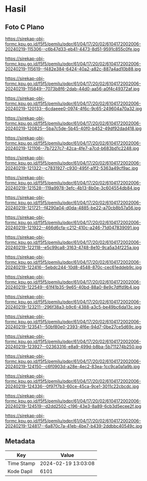 # Hasil

## Foto C Plano

https://sirekap-obj-formc.kpu.go.id/f5f5/pemilu/pdpr/61/04/17/20/02/6104172002006-20240219-115306--c6b47d33-eb41-4473-8d51-9591c855c0fe.jpg

https://sirekap-obj-formc.kpu.go.id/f5f5/pemilu/pdpr/61/04/17/20/02/6104172002006-20240219-115619--f482e384-6424-40a2-a82c-887a4ad10b88.jpg

https://sirekap-obj-formc.kpu.go.id/f5f5/pemilu/pdpr/61/04/17/20/02/6104172002006-20240219-115849--7073b8f6-2dab-44d0-aa56-a0f4c49372af.jpg

https://sirekap-obj-formc.kpu.go.id/f5f5/pemilu/pdpr/61/04/17/20/02/6104172002006-20240219-120133--6cdaeee0-0974-4f6c-9c65-249604a70a32.jpg

https://sirekap-obj-formc.kpu.go.id/f5f5/pemilu/pdpr/61/04/17/20/02/6104172002006-20240219-120825--5ba7c5de-5b45-40f0-b452-49df92dad418.jpg

https://sirekap-obj-formc.kpu.go.id/f5f5/pemilu/pdpr/61/04/17/20/02/6104172002006-20240219-121106--7b7227c7-42ca-4fe7-a7cd-b683bd1c2248.jpg

https://sirekap-obj-formc.kpu.go.id/f5f5/pemilu/pdpr/61/04/17/20/02/6104172002006-20240219-121322--c7831927-c930-495f-a1f2-5363a49cf9ac.jpg

https://sirekap-obj-formc.kpu.go.id/f5f5/pemilu/pdpr/61/04/17/20/02/6104172002006-20240219-121528--119a9978-3efc-4b13-8b0e-3c604554db84.jpg

https://sirekap-obj-formc.kpu.go.id/f5f5/pemilu/pdpr/61/04/17/20/02/6104172002006-20240219-121721--f4290a04-d0da-4885-be22-a70cb8b57a56.jpg

https://sirekap-obj-formc.kpu.go.id/f5f5/pemilu/pdpr/61/04/17/20/02/6104172002006-20240219-121922--466d6cfa-c212-410c-a246-71d047839091.jpg

https://sirekap-obj-formc.kpu.go.id/f5f5/pemilu/pdpr/61/04/17/20/02/6104172002006-20240219-122118--e5c99ca8-3163-4748-8e10-9ca5a34f225a.jpg

https://sirekap-obj-formc.kpu.go.id/f5f5/pemilu/pdpr/61/04/17/20/02/6104172002006-20240219-122416--5ebdc244-10d8-4548-870c-cec61eddeb9c.jpg

https://sirekap-obj-formc.kpu.go.id/f5f5/pemilu/pdpr/61/04/17/20/02/6104172002006-20240219-122549--61f41b35-9e65-40bd-88a0-8e9c7dffd9b4.jpg

https://sirekap-obj-formc.kpu.go.id/f5f5/pemilu/pdpr/61/04/17/20/02/6104172002006-20240219-123211--296f38a3-b9c6-4388-a3c5-be49bc6da13c.jpg

https://sirekap-obj-formc.kpu.go.id/f5f5/pemilu/pdpr/61/04/17/20/02/6104172002006-20240219-123541--50bf80e0-2393-4f6e-94d7-0be27ce5d69c.jpg

https://sirekap-obj-formc.kpu.go.id/f5f5/pemilu/pdpr/61/04/17/20/02/6104172002006-20240219-123927--02363316-e8a9-499d-b8ba-5b711274b250.jpg

https://sirekap-obj-formc.kpu.go.id/f5f5/pemilu/pdpr/61/04/17/20/02/6104172002006-20240219-124150--c6f0903d-a28e-4ec2-83ea-1cc9ca0a1a9b.jpg

https://sirekap-obj-formc.kpu.go.id/f5f5/pemilu/pdpr/61/04/17/20/02/6104172002006-20240219-124336--0f97f7b3-60ce-45ca-9ce1-3011c22cbcdc.jpg

https://sirekap-obj-formc.kpu.go.id/f5f5/pemilu/pdpr/61/04/17/20/02/6104172002006-20240219-124519--d2dd2502-c196-43e3-8a89-6cb3d5ecee2f.jpg

https://sirekap-obj-formc.kpu.go.id/f5f5/pemilu/pdpr/61/04/17/20/02/6104172002006-20240219-124817--6a870c7a-41eb-4be7-b439-2ddbbc40549c.jpg


## Metadata

| Key        | Value               |
| ---------- | ------------------- |
| Time Stamp | 2024-02-19 13:03:08 |
| Kode Dapil | 6101                |



